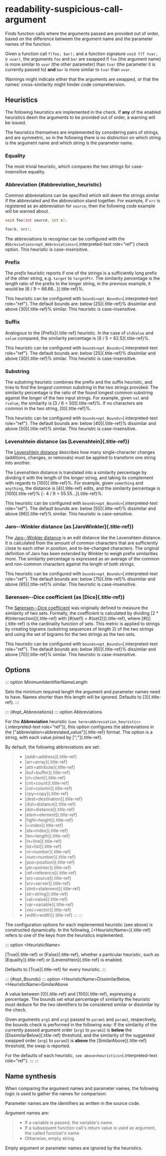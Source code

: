 # readability-suspicious-call-argument

Finds function calls where the arguments passed are provided out of
order, based on the difference between the argument name and the
parameter names of the function.

Given a function call `f(foo, bar);` and a function signature
`void f(T tvar, U uvar)`, the arguments `foo` and `bar` are swapped if
`foo` (the argument name) is more similar to `uvar` (the other
parameter) than `tvar` (the parameter it is currently passed to) **and**
`bar` is more similar to `tvar` than `uvar`.

Warnings might indicate either that the arguments are swapped, or that
the names\' cross-similarity might hinder code comprehension.

## Heuristics

The following heuristics are implemented in the check. If **any** of the
enabled heuristics deem the arguments to be provided out of order, a
warning will be issued.

The heuristics themselves are implemented by considering pairs of
strings, and are symmetric, so in the following there is no distinction
on which string is the argument name and which string is the parameter
name.

### Equality

The most trivial heuristic, which compares the two strings for
case-insensitive equality.

### Abbreviation {#abbreviation_heuristic}

Common abbreviations can be specified which will deem the strings
similar if the abbreviated and the abbreviation stand together. For
example, if `src` is registered as an abbreviation for `source`, then
the following code example will be warned about.

```c++
void foo(int source, int x);

foo(b, src);
```

The abbreviations to recognise can be configured with the
`Abbreviations<opt_Abbreviations>`{.interpreted-text role="ref"} check
option. This heuristic is case-insensitive.

### Prefix

The _prefix_ heuristic reports if one of the strings is a sufficiently
long prefix of the other string, e.g. `target` to `targetPtr`. The
similarity percentage is the length ratio of the prefix to the longer
string, in the previous example, it would be [6 / 9 =
66.66\...]{.title-ref}%.

This heuristic can be configured with
`bounds<opt_Bounds>`{.interpreted-text role="ref"}. The default bounds
are: below [25]{.title-ref}% dissimilar and above [30]{.title-ref}%
similar. This heuristic is case-insensitive.

### Suffix

Analogous to the [Prefix]{.title-ref} heuristic. In the case of
`oldValue` and `value` compared, the similarity percentage is [8 / 5 =
62.5]{.title-ref}%.

This heuristic can be configured with
`bounds<opt_Bounds>`{.interpreted-text role="ref"}. The default bounds
are: below [25]{.title-ref}% dissimilar and above [30]{.title-ref}%
similar. This heuristic is case-insensitive.

### Substring

The substring heuristic combines the prefix and the suffix heuristic,
and tries to find the _longest common substring_ in the two strings
provided. The similarity percentage is the ratio of the found longest
common substring against the _longer_ of the two input strings. For
example, given `val` and `rvalue`, the similarity is [3 / 6 =
50]{.title-ref}%. If no characters are common in the two string,
[0]{.title-ref}%.

This heuristic can be configured with
`bounds<opt_Bounds>`{.interpreted-text role="ref"}. The default bounds
are: below [40]{.title-ref}% dissimilar and above [50]{.title-ref}%
similar. This heuristic is case-insensitive.

### Levenshtein distance (as [Levenshtein]{.title-ref})

The [Levenshtein
distance](http://en.wikipedia.org/wiki/Levenshtein_distance) describes
how many single-character changes (additions, changes, or removals) must
be applied to transform one string into another.

The Levenshtein distance is translated into a similarity percentage by
dividing it with the length of the _longer_ string, and taking its
complement with regards to [100]{.title-ref}%. For example, given
`something` and `anything`, the distance is [4]{.title-ref} edits, and
the similarity percentage is [100]{.title-ref}% [- 4 / 9 =
55.55\...]{.title-ref}%.

This heuristic can be configured with
`bounds<opt_Bounds>`{.interpreted-text role="ref"}. The default bounds
are: below [50]{.title-ref}% dissimilar and above [66]{.title-ref}%
similar. This heuristic is case-sensitive.

### Jaro\--Winkler distance (as [JaroWinkler]{.title-ref})

The [Jaro\--Winkler
distance](http://en.wikipedia.org/wiki/Jaro–Winkler_distance) is an edit
distance like the Levenshtein distance. It is calculated from the amount
of common characters that are sufficiently close to each other in
position, and to-be-changed characters. The original definition of Jaro
has been extended by Winkler to weigh prefix similarities more. The
similarity percentage is expressed as an average of the common and
non-common characters against the length of both strings.

This heuristic can be configured with
`bounds<opt_Bounds>`{.interpreted-text role="ref"}. The default bounds
are: below [75]{.title-ref}% dissimilar and above [85]{.title-ref}%
similar. This heuristic is case-insensitive.

### Sørensen\--Dice coefficient (as [Dice]{.title-ref})

The [Sørensen\--Dice
coefficient](http://en.wikipedia.org/wiki/Sørensen–Dice_coefficient) was
originally defined to measure the similarity of two sets. Formally, the
coefficient is calculated by dividing [2 \* #(intersection)]{.title-ref}
with [#(set1) + #(set2)]{.title-ref}, where [#()]{.title-ref} is the
cardinality function of sets. This metric is applied to strings by
creating bigrams (substring sequences of length 2) of the two strings
and using the set of bigrams for the two strings as the two sets.

This heuristic can be configured with
`bounds<opt_Bounds>`{.interpreted-text role="ref"}. The default bounds
are: below [60]{.title-ref}% dissimilar and above [70]{.title-ref}%
similar. This heuristic is case-insensitive.

## Options

::: option
MinimumIdentifierNameLength

Sets the minimum required length the argument and parameter names need
to have. Names shorter than this length will be ignored. Defaults to
[3]{.title-ref}.
:::

::: {#opt_Abbreviations}
::: option
Abbreviations

For the **Abbreviation** heuristic
(`see here<abbreviation_heuristic>`{.interpreted-text role="ref"}), this
option configures the abbreviations in the
[\"abbreviation=abbreviated_value\"]{.title-ref} format. The option is a
string, with each value joined by [\";\"]{.title-ref}.

By default, the following abbreviations are set:

> - [addr=address]{.title-ref}
> - [arr=array]{.title-ref}
> - [attr=attribute]{.title-ref}
> - [buf=buffer]{.title-ref}
> - [cl=client]{.title-ref}
> - [cnt=count]{.title-ref}
> - [col=column]{.title-ref}
> - [cpy=copy]{.title-ref}
> - [dest=destination]{.title-ref}
> - [dist=distance]{.title-ref}
> - [dst=distance]{.title-ref}
> - [elem=element]{.title-ref}
> - [hght=height]{.title-ref}
> - [i=index]{.title-ref}
> - [idx=index]{.title-ref}
> - [len=length]{.title-ref}
> - [ln=line]{.title-ref}
> - [lst=list]{.title-ref}
> - [nr=number]{.title-ref}
> - [num=number]{.title-ref}
> - [pos=position]{.title-ref}
> - [ptr=pointer]{.title-ref}
> - [ref=reference]{.title-ref}
> - [src=source]{.title-ref}
> - [srv=server]{.title-ref}
> - [stmt=statement]{.title-ref}
> - [str=string]{.title-ref}
> - [val=value]{.title-ref}
> - [var=variable]{.title-ref}
> - [vec=vector]{.title-ref}
> - [wdth=width]{.title-ref}
>   :::
>   :::

The configuration options for each implemented heuristic (see above) is
constructed dynamically. In the following,
[\<HeuristicName\>]{.title-ref} refers to one of the keys from the
heuristics implemented.

::: option
\<HeuristicName\>

[True]{.title-ref} or [False]{.title-ref}, whether a particular
heuristic, such as [Equality]{.title-ref} or [Levenshtein]{.title-ref}
is enabled.

Defaults to [True]{.title-ref} for every heuristic.
:::

::: {#opt_Bounds}
::: option
\<HeuristicName\>DissimilarBelow, \<HeuristicName\>SimilarAbove

A value between [0]{.title-ref} and [100]{.title-ref}, expressing a
percentage. The bounds set what percentage of similarity the heuristic
must deduce for the two identifiers to be considered similar or
dissimilar by the check.

Given arguments `arg1` and `arg2` passed to `param1` and `param2`,
respectively, the bounds check is performed in the following way: If the
similarity of the currently passed argument order (`arg1` to `param1`)
is **below** the [DissimilarBelow]{.title-ref} threshold, and the
similarity of the suggested swapped order (`arg1` to `param2`) is
**above** the [SimilarAbove]{.title-ref} threshold, the swap is
reported.

For the defaults of each heuristic,
`see above<heuristics>`{.interpreted-text role="ref"}.
:::
:::

## Name synthesis

When comparing the argument names and parameter names, the following
logic is used to gather the names for comparison:

Parameter names are the identifiers as written in the source code.

Argument names are:

> - If a variable is passed, the variable\'s name.
> - If a subsequent function call\'s return value is used as argument,
>   the called function\'s name.
> - Otherwise, empty string.

Empty argument or parameter names are ignored by the heuristics.
